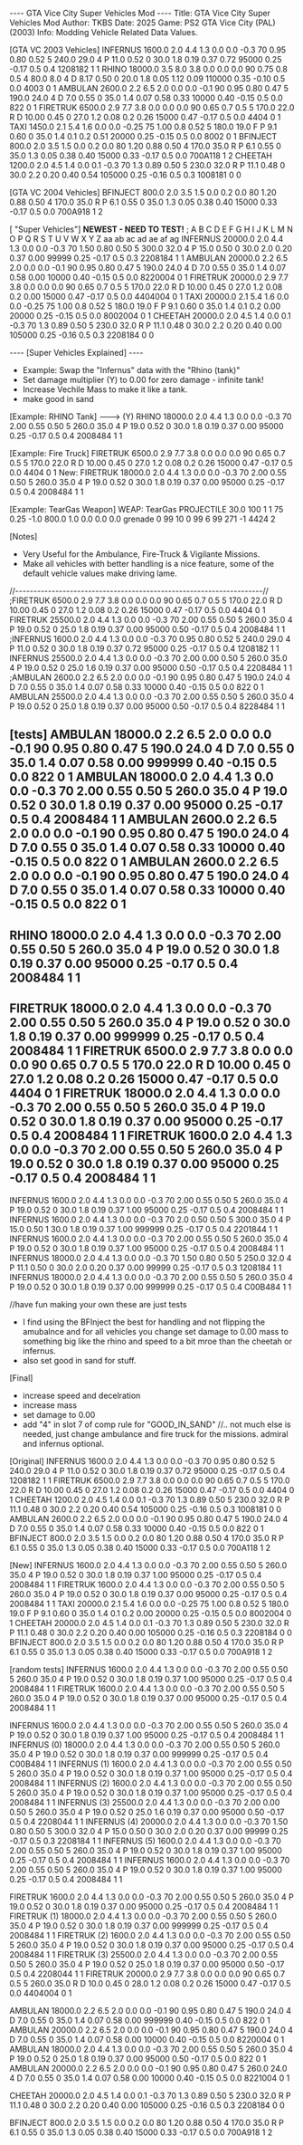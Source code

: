 
---- GTA Vice City Super Vehicles Mod ----
Title:		GTA Vice City Super Vehicles Mod
Author:		TKBS
Date:		2025
Game:		PS2 GTA Vice City (PAL) (2003)
Info:		Modding Vehicle Related Data Values.

[GTA VC 2003 Vehicles]
INFERNUS        1600.0 2.0 4.4 1.3 0.0 0.0 -0.3  70  0.95 0.80 0.52 5 240.0 29.0 4 P 11.0  0.52 0 30.0  1.8  0.19 0.37 0.72 95000 0.25 -0.17 0.5  0.4		1208182		1  1
RHINO          18000.0 3.5 8.0 3.8 0.0 0.0  0.0  90  0.75 0.8  0.5  4  80.0 8.0  4 D 8.17  0.50 0 20.0  1.8  0.05 1.12 0.09 110000 0.35 -0.10 0.5 0.0		4003		0  1
AMBULAN         2600.0 2.2 6.5 2.0 0.0 0.0 -0.1  90  0.95 0.80 0.47 5 190.0 24.0 4 D 7.0   0.55 0 35.0  1.4  0.07 0.58 0.33 10000 0.40 -0.15 0.5  0.0		822			0  1
FIRETRUK        6500.0 2.9 7.7 3.8 0.0 0.0  0.0  90  0.65 0.7  0.5  5 170.0 22.0 R D 10.00 0.45 0 27.0  1.2  0.08 0.2  0.26 15000 0.47 -0.17 0.5  0.0		4404		0  1
TAXI            1450.0 2.1 5.4 1.6 0.0 0.0 -0.25 75  1.00 0.8  0.52 5 180.0 19.0 F P 9.1   0.60 0 35.0  1.4  0.1  0.2  0.51 20000 0.25 -0.15 0.5  0.0		8002		0  1
BFINJECT         800.0 2.0 3.5 1.5 0.0 0.2  0.0  80  1.20 0.88 0.50 4 170.0 35.0 R P 6.1   0.55 0 35.0  1.3  0.05 0.38 0.40 15000 0.33 -0.17 0.5  0.0		700A118		1  2
CHEETAH         1200.0 2.0 4.5 1.4 0.0 0.1 -0.3  70  1.3  0.89 0.50 5 230.0 32.0 R P 11.1  0.48 0 30.0  2.2  0.20 0.40 0.54 105000 0.25 -0.16 0.5 0.3		1008181		0  0

[GTA VC 2004 Vehicles]
BFINJECT         800.0 2.0 3.5 1.5 0.0 0.2  0.0  80  1.20 0.88 0.50 4 170.0 35.0 R P 6.1   0.55 0 35.0  1.3  0.05 0.38 0.40 15000 0.33 -0.17 0.5  0.0		700A918		1  2

[ "Super Vehicles"]
**NEWEST - NEED TO TEST!**
; A          	B      C   D   E   F   G    H    I   J    K    L    M  N     O    P Q R     S    T U     V    W    X    Y    Z     aa   ab    ac   ad   	ae 			af ag
INFERNUS        20000.0 2.0 4.4 1.3 0.0 0.0 -0.3  70  1.50 0.80 0.50 5 300.0 32.0 4 P 15.0  0.50 0 30.0  2.0  0.20 0.37 0.00 99999 0.25 -0.17 0.5  0.3		2208184		1  1
AMBULAN         20000.0 2.2 6.5 2.0 0.0 0.0 -0.1  90  0.95 0.80 0.47 5 190.0 24.0 4 D 7.0   0.55 0 35.0  1.4  0.07 0.58 0.00 10000 0.40 -0.15 0.5  0.0		8220004		0  1
FIRETRUK        20000.0 2.9 7.7 3.8 0.0 0.0  0.0  90  0.65 0.7  0.5  5 170.0 22.0 R D 10.00 0.45 0 27.0  1.2  0.08 0.2  0.00 15000 0.47 -0.17 0.5  0.0		4404004		0  1
TAXI            20000.0 2.1 5.4 1.6 0.0 0.0 -0.25 75  1.00 0.8  0.52 5 180.0 19.0 F P 9.1   0.60 0 35.0  1.4  0.1  0.2  0.00 20000 0.25 -0.15 0.5  0.0		8002004		0  1
CHEETAH         20000.0 2.0 4.5 1.4 0.0 0.1 -0.3  70  1.3  0.89 0.50 5 230.0 32.0 R P 11.1  0.48 0 30.0  2.2  0.20 0.40 0.00 105000 0.25 -0.16 0.5 0.3		2208184		0  0

---- [Super Vehicles Explained] ----
* Example: Swap the "Infernus" data with the "Rhino (tank)"
* Set damage multiplier (Y) to 0.00 for zero damage - infinite tank!
* Increase Vechile Mass to make it like a tank.
* make good in sand

[Example: RHINO Tank]
--->																												   (Y)
RHINO          18000.0 2.0 4.4 1.3 0.0 0.0 -0.3  70  2.00 0.55 0.50 5 260.0 35.0 4 P 19.0  0.52 0 30.0  1.8  0.19 0.37 0.00 95000 0.25 -0.17 0.5  0.4		2008484		1  1

[Example: Fire Truck]
FIRETRUK        6500.0 2.9 7.7 3.8 0.0 0.0  0.0  90  0.65 0.7  0.5  5 170.0 22.0 R D 10.00 0.45 0 27.0  1.2  0.08 0.2  0.26 15000 0.47 -0.17 0.5  0.0		4404		0  1
New:
FIRETRUK        18000.0 2.0 4.4 1.3 0.0 0.0 -0.3  70  2.00 0.55 0.50 5 260.0 35.0 4 P 19.0  0.52 0 30.0  1.8  0.19 0.37 0.00 95000 0.25 -0.17 0.5  0.4		2008484		1  1

[Example: TearGas Weapon]
WEAP:
TearGas         PROJECTILE  30.0  100  1    1    75  0.25 -1.0  800.0  1.0	0.0	 0.0	0.0		grenade 	0  99 10 	0  99 6 	99		271 -1 	  4424		2

[Notes]
* Very Useful for the Ambulance, Fire-Truck & Vigilante Missions.
* Make all vehicles with better handling is a nice feature, some of the default vehicle values make driving lame.

//--------------------------------------------------------------------//
;FIRETRUK        6500.0 2.9 7.7 3.8 0.0 0.0  0.0  90  0.65 0.7  0.5  5 170.0 22.0 R D 10.00 0.45 0 27.0  1.2  0.08 0.2  0.26 15000 0.47 -0.17 0.5  0.0		4404		0  1
FIRETRUK        25500.0 2.0 4.4 1.3 0.0 0.0 -0.3  70  2.00 0.55 0.50 5 260.0 35.0 4 P 19.0  0.52 0 25.0  1.8  0.19 0.37 0.00 95000 0.50 -0.17 0.5  0.4		2008484		1  1
;INFERNUS        1600.0 2.0 4.4 1.3 0.0 0.0 -0.3  70  0.95 0.80 0.52 5 240.0 29.0 4 P 11.0  0.52 0 30.0  1.8  0.19 0.37 0.72 95000 0.25 -0.17 0.5  0.4		1208182		1  1
INFERNUS        25500.0 2.0 4.4 1.3 0.0 0.0 -0.3  70  2.00 0.00 0.50 5 260.0 35.0 4 P 19.0  0.52 0 25.0  1.6  0.19 0.37 0.00 95000 0.50 -0.17 0.5  0.4		2208484		1  1
;AMBULAN         2600.0 2.2 6.5 2.0 0.0 0.0 -0.1  90  0.95 0.80 0.47 5 190.0 24.0 4 D 7.0   0.55 0 35.0  1.4  0.07 0.58 0.33 10000 0.40 -0.15 0.5  0.0		822			0  1
AMBULAN         25500.0 2.0 4.4 1.3 0.0 0.0 -0.3  70  2.00 0.55 0.50 5 260.0 35.0 4 P 19.0  0.52 0 25.0  1.8  0.19 0.37 0.00 95000 0.50 -0.17 0.5  0.4		8228484		1  1


[tests]
AMBULAN         18000.0 2.2 6.5 2.0 0.0 0.0 -0.1  90  0.95 0.80 0.47 5 190.0 24.0 4 D 7.0   0.55 0 35.0  1.4  0.07 0.58 0.00 999999 0.40 -0.15 0.5  0.0		822			0  1
AMBULAN         18000.0 2.0 4.4 1.3 0.0 0.0 -0.3  70  2.00 0.55 0.50 5 260.0 35.0 4 P 19.0  0.52 0 30.0  1.8  0.19 0.37 0.00 95000 0.25 -0.17 0.5  0.4		2008484		1  1
AMBULAN         2600.0 2.2 6.5 2.0 0.0 0.0 -0.1  90  0.95 0.80 0.47 5 190.0 24.0 4 D 7.0   0.55 0 35.0  1.4  0.07 0.58 0.33 10000 0.40 -0.15 0.5  0.0		822			0  1
AMBULAN         2600.0 2.2 6.5 2.0 0.0 0.0 -0.1  90  0.95 0.80 0.47 5 190.0 24.0 4 D 7.0   0.55 0 35.0  1.4  0.07 0.58 0.33 10000 0.40 -0.15 0.5  0.0		822			0  1
-
RHINO           18000.0 2.0 4.4 1.3 0.0 0.0 -0.3  70  2.00 0.55 0.50 5 260.0 35.0 4 P 19.0  0.52 0 30.0  1.8  0.19 0.37 0.00 95000 0.25 -0.17 0.5  0.4		2008484		1  1
-
FIRETRUK        18000.0 2.0 4.4 1.3 0.0 0.0 -0.3  70  2.00 0.55 0.50 5 260.0 35.0 4 P 19.0  0.52 0 30.0  1.8  0.19 0.37 0.00 999999 0.25 -0.17 0.5  0.4		2008484		1  1
FIRETRUK        6500.0 2.9 7.7 3.8 0.0 0.0  0.0  90  0.65 0.7  0.5  5 170.0 22.0 R D 10.00 0.45 0 27.0  1.2  0.08 0.2  0.26 15000 0.47 -0.17 0.5  0.0		4404		0  1
FIRETRUK        18000.0 2.0 4.4 1.3 0.0 0.0 -0.3  70  2.00 0.55 0.50 5 260.0 35.0 4 P 19.0  0.52 0 30.0  1.8  0.19 0.37 0.00 95000 0.25 -0.17 0.5  0.4		2008484		1  1
FIRETRUK        1600.0 2.0 4.4 1.3 0.0 0.0 -0.3  70  2.00 0.55 0.50 5 260.0 35.0 4 P 19.0  0.52 0 30.0  1.8  0.19 0.37 0.00 95000 0.25 -0.17 0.5  0.4		2008484		1  1
-
INFERNUS        1600.0 2.0 4.4 1.3 0.0 0.0 -0.3  70  2.00 0.55 0.50 5 260.0 35.0 4 P 19.0  0.52 0 30.0  1.8  0.19 0.37 1.00 95000 0.25 -0.17 0.5  0.4		2008484		1  1
INFERNUS        1600.0 2.0 4.4 1.3 0.0 0.0 -0.3  70  2.0  0.50 0.50 5 300.0 35.0 4 P 15.0  0.50 1 30.0  1.8  0.19 0.37 1.00 999999 0.25 -0.17 0.5 0.4		2201844		1  1
INFERNUS        1600.0 2.0 4.4 1.3 0.0 0.0 -0.3  70  2.00 0.55 0.50 5 260.0 35.0 4 P 19.0  0.52 0 30.0  1.8  0.19 0.37 1.00 95000 0.25 -0.17 0.5  0.4		2008484		1  1
INFERNUS        18000.0 2.0 4.4 1.3 0.0 0.0 -0.3  70  1.50 0.80 0.50 5 250.0 32.0 4 P 11.1  0.50 0 30.0  2.0  0.20 0.37 0.00 99999 0.25 -0.17 0.5  0.3		1208184		1  1
INFERNUS        18000.0 2.0 4.4 1.3 0.0 0.0 -0.3  70  2.00 0.55 0.50 5 260.0 35.0 4 P 19.0  0.52 0 30.0  1.8  0.19 0.37 0.00 999999 0.25 -0.17 0.5  0.4		C00B484		1  1

//have fun making your own these are just tests

- I find using the BFInject the best for handling and not flipping the amubalnce
and for all vehicles you change set damage to 0.00 mass to something big like the rhino and speed to a bit mroe than the cheetah or infernus.
- also set good in sand for stuff.

[Final]
* increase speed and decelration
* increase mass
* set damage to 0.00
* add "4" in slot 7 of comp rule for "GOOD_IN_SAND"
//.. not much else is needed, just change ambulance and fire truck for the missions. admiral and infernus optional. 


[Original]
INFERNUS        1600.0 2.0 4.4 1.3 0.0 0.0 -0.3  70  0.95 0.80 0.52 5 240.0 29.0 4 P 11.0  0.52 0 30.0  1.8  0.19 0.37 0.72 95000 0.25 -0.17 0.5  0.4		1208182		1  1
FIRETRUK        6500.0 2.9 7.7 3.8 0.0 0.0  0.0  90  0.65 0.7  0.5  5 170.0 22.0 R D 10.00 0.45 0 27.0  1.2  0.08 0.2  0.26 15000 0.47 -0.17 0.5  0.0		4404		0  1
CHEETAH         1200.0 2.0 4.5 1.4 0.0 0.1 -0.3  70  1.3  0.89 0.50 5 230.0 32.0 R P 11.1  0.48 0 30.0  2.2  0.20 0.40 0.54 105000 0.25 -0.16 0.5 0.3		1008181		0  0
AMBULAN         2600.0 2.2 6.5 2.0 0.0 0.0 -0.1  90  0.95 0.80 0.47 5 190.0 24.0 4 D 7.0   0.55 0 35.0  1.4  0.07 0.58 0.33 10000 0.40 -0.15 0.5  0.0		822			0  1
BFINJECT         800.0 2.0 3.5 1.5 0.0 0.2  0.0  80  1.20 0.88 0.50 4 170.0 35.0 R P 6.1   0.55 0 35.0  1.3  0.05 0.38 0.40 15000 0.33 -0.17 0.5  0.0		700A118		1  2

[New]
INFERNUS        1600.0 2.0 4.4 1.3 0.0 0.0 -0.3  70  2.00 0.55 0.50 5 260.0 35.0 4 P 19.0  0.52 0 30.0  1.8  0.19 0.37 1.00 95000 0.25 -0.17 0.5  0.4		2008484		1  1
FIRETRUK        1600.0 2.0 4.4 1.3 0.0 0.0 -0.3  70  2.00 0.55 0.50 5 260.0 35.0 4 P 19.0  0.52 0 30.0  1.8  0.19 0.37 0.00 95000 0.25 -0.17 0.5  0.4		2008484		1  1
TAXI            20000.0 2.1 5.4 1.6 0.0 0.0 -0.25 75  1.00 0.8  0.52 5 180.0 19.0 F P 9.1   0.60 0 35.0  1.4  0.1  0.2  0.00 20000 0.25 -0.15 0.5  0.0		8002004		0  1
CHEETAH         20000.0 2.0 4.5 1.4 0.0 0.1 -0.3  70  1.3  0.89 0.50 5 230.0 32.0 R P 11.1  0.48 0 30.0  2.2  0.20 0.40 0.00 105000 0.25 -0.16 0.5 0.3		2208184		0  0
BFINJECT         800.0 2.0 3.5 1.5 0.0 0.2  0.0  80  1.20 0.88 0.50 4 170.0 35.0 R P 6.1   0.55 0 35.0  1.3  0.05 0.38 0.40 15000 0.33 -0.17 0.5  0.0		700A918		1  2


[random tests]
INFERNUS        1600.0 2.0 4.4 1.3 0.0 0.0 -0.3  70  2.00 0.55 0.50 5 260.0 35.0 4 P 19.0  0.52 0 30.0  1.8  0.19 0.37 1.00 95000 0.25 -0.17 0.5  0.4		2008484		1  1
FIRETRUK        1600.0 2.0 4.4 1.3 0.0 0.0 -0.3  70  2.00 0.55 0.50 5 260.0 35.0 4 P 19.0  0.52 0 30.0  1.8  0.19 0.37 0.00 95000 0.25 -0.17 0.5  0.4		2008484		1  1

INFERNUS          1600.0 2.0 4.4 1.3 0.0 0.0 -0.3  70  2.00 0.55 0.50 5 260.0 35.0 4 P 19.0  0.52 0 30.0  1.8  0.19 0.37 1.00 95000 0.25 -0.17 0.5  0.4		2008484		1  1
INFERNUS  (0)     18000.0 2.0 4.4 1.3 0.0 0.0 -0.3  70  2.00 0.55 0.50 5 260.0 35.0 4 P 19.0  0.52 0 30.0  1.8  0.19 0.37 0.00 999999 0.25 -0.17 0.5  0.4		C00B484		1  1
INFERNUS  (1)     1600.0 2.0 4.4 1.3 0.0 0.0 -0.3  70  2.00 0.55 0.50 5 260.0 35.0 4 P 19.0  0.52 0 30.0  1.8  0.19 0.37 1.00 95000 0.25 -0.17 0.5  0.4		2008484		1  1
INFERNUS  (2)     1600.0 2.0 4.4 1.3 0.0 0.0 -0.3  70  2.00 0.55 0.50 5 260.0 35.0 4 P 19.0  0.52 0 30.0  1.8  0.19 0.37 1.00 95000 0.25 -0.17 0.5  0.4		2008484		1  1
INFERNUS  (3)     25500.0 2.0 4.4 1.3 0.0 0.0 -0.3  70  2.00 0.00 0.50 5 260.0 35.0 4 P 19.0  0.52 0 25.0  1.6  0.19 0.37 0.00 95000 0.50 -0.17 0.5  0.4		2208044		1  1
INFERNUS  (4)     20000.0 2.0 4.4 1.3 0.0 0.0 -0.3  70  1.50 0.80 0.50 5 300.0 32.0 4 P 15.0  0.50 0 30.0  2.0  0.20 0.37 0.00 99999 0.25 -0.17 0.5  0.3		2208184		1  1
INFERNUS  (5)     1600.0 2.0 4.4 1.3 0.0 0.0 -0.3  70  2.00 0.55 0.50 5 260.0 35.0 4 P 19.0  0.52 0 30.0  1.8  0.19 0.37 1.00 95000 0.25 -0.17 0.5  0.4		2008484		1  1
INFERNUS          1600.0 2.0 4.4 1.3 0.0 0.0 -0.3  70  2.00 0.55 0.50 5 260.0 35.0 4 P 19.0  0.52 0 30.0  1.8  0.19 0.37 1.00 95000 0.25 -0.17 0.5  0.4		2008484		1  1

FIRETRUK          1600.0 2.0 4.4 1.3 0.0 0.0 -0.3  70  2.00 0.55 0.50 5 260.0 35.0 4 P 19.0  0.52 0 30.0  1.8  0.19 0.37 0.00 95000 0.25 -0.17 0.5  0.4		2008484		1  1
FIRETRUK  (1)     18000.0 2.0 4.4 1.3 0.0 0.0 -0.3  70  2.00 0.55 0.50 5 260.0 35.0 4 P 19.0  0.52 0 30.0  1.8  0.19 0.37 0.00 999999 0.25 -0.17 0.5  0.4		2008484		1  1
FIRETRUK  (2)     1600.0 2.0 4.4 1.3 0.0 0.0 -0.3  70  2.00 0.55 0.50 5 260.0 35.0 4 P 19.0  0.52 0 30.0  1.8  0.19 0.37 0.00 95000 0.25 -0.17 0.5  0.4		2008484		1  1
FIRETRUK  (3)     25500.0 2.0 4.4 1.3 0.0 0.0 -0.3  70  2.00 0.55 0.50 5 260.0 35.0 4 P 19.0  0.52 0 25.0  1.8  0.19 0.37 0.00 95000 0.50 -0.17 0.5  0.4		2208044		1  1
FIRETRUK          20000.0 2.9 7.7 3.8 0.0 0.0 0.0  90  0.65 0.7  0.5  5 260.0 35.0 R D 10.0 0.45 0 28.0  1.2  0.08 0.2  0.26 15000 0.47 -0.17 0.5  0.0		4404004		0  1

AMBULAN         18000.0 2.2 6.5 2.0 0.0 0.0 -0.1  90  0.95 0.80 0.47 5 190.0 24.0 4 D 7.0   0.55 0 35.0  1.4  0.07 0.58 0.00 999999 0.40 -0.15 0.5  0.0		822			0  1
AMBULAN         20000.0 2.2 6.5 2.0 0.0 0.0 -0.1  90  0.95 0.80 0.47 5 190.0 24.0 4 D 7.0   0.55 0 35.0  1.4  0.07 0.58 0.00 10000 0.40 -0.15 0.5  0.0		8220004		0  1
AMBULAN         18000.0 2.0 4.4 1.3 0.0 0.0 -0.3 70  2.00 0.55 0.50 5 260.0 35.0 4 P 19.0  0.52 0 25.0  1.8  0.19 0.37 0.00 95000 0.50 -0.17 0.5  0.0		822			0  1
AMBULAN         20000.0 2.2 6.5 2.0 0.0 0.0 -0.1 90  0.95 0.80 0.47 5 260.0 24.0 4 D 7.0   0.55 0 35.0  1.4  0.07 0.58 0.00 10000 0.40 -0.15 0.5  0.0		8221004		0  1

CHEETAH         20000.0 2.0 4.5 1.4 0.0 0.1 -0.3  70  1.3  0.89 0.50 5 230.0 32.0 R P 11.1  0.48 0 30.0  2.2  0.20 0.40 0.00 105000 0.25 -0.16 0.5 0.3		2208184		0  0

BFINJECT        800.0 2.0 3.5 1.5 0.0 0.2  0.0  80  1.20 0.88 0.50 4 170.0 35.0 R P 6.1   0.55 0 35.0  1.3  0.05 0.38 0.40 15000 0.33 -0.17 0.5  0.0		700A918		1  2





